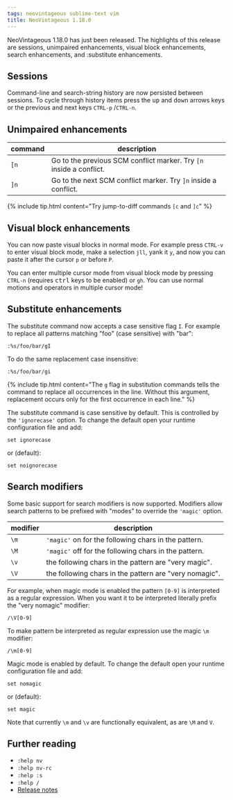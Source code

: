 ```yaml
---
tags: neovintageous sublime-text vim
title: NeoVintageous 1.18.0
---
```


NeoVintageous 1.18.0 has just been released. The highlights of this release are sessions, unimpaired enhancements, visual block enhancements, search enhancements, and :substitute enhancements.

## Sessions

Command-line and search-string history are now persisted between sessions. To cycle through history items press the <kbd>up</kbd> and <kbd>down</kbd> arrows keys or the previous and next keys `CTRL-p` /`CTRL-n`.

## Unimpaired enhancements

command | description
------- | -----------
`[n` | Go to the previous SCM conflict marker.  Try `[n` inside a conflict.
`]n` | Go to the next SCM conflict marker. Try `]n` inside a conflict.

{% include tip.html content="Try jump-to-diff commands `[c` and `]c`" %}

## Visual block enhancements

You can now paste visual blocks in normal mode. For example press `CTRL-v` to enter visual block mode, make a selection `jll`, yank it `y`, and now you can paste it after the cursor `p` or before `P`.

You can enter multiple cursor mode from visual block mode by pressing `CTRL-n` (requires <kbd>ctrl</kbd> keys to be enabled) or `gh`. You can use normal motions and operators in multiple cursor mode!

## Substitute enhancements

The substitute command now accepts a case sensitive flag `I`. For example to replace all patterns matching "foo" (case sensitive) with "bar":

```vim
:%s/foo/bar/gI
```

To do the same replacement case insensitive:

```vim
:%s/foo/bar/gi
```

{% include tip.html content="The `g` flag in substitution commands tells the command to replace all occurrences in the line. Without this argument, replacement occurs only for the first occurrence in each line." %}

The substitute command is case sensitive by default. This is controlled by the `'ignorecase'` option. To change the default open your runtime configuration file and add:

```vim
set ignorecase
```

or (default):

```vim
set noignorecase
```

## Search modifiers

Some basic support for search modifiers is now supported. Modifiers allow search patterns to be prefixed with "modes" to override the `'magic'` option.

modifier | description
-------- | -----------
`\m` | `'magic'` on for the following chars in the pattern.
`\M` | `'magic'` off for the following chars in the pattern.
`\v` | the following chars in the pattern are "very magic".
`\V` | the following chars in the pattern are "very nomagic".

For example, when magic mode is enabled the pattern `[0-9]` is interpreted as a regular expression. When you want it to be interpreted literally prefix the "very nomagic" modifier:

```vim
/\V[0-9]
```

To make pattern be interpreted as regular expression use the magic `\m` modifier:

```vim
/\m[0-9]
```

Magic mode is enabled by default. To change the default open your runtime configuration file and add:

```vim
set nomagic
```

or (default):

```vim
set magic
```

Note that currently `\m` and `\v` are functionally equivalent, as are `\M` and `V`.

## Further reading

* `:help nv`
* `:help nv-rc`
* `:help :s`
* `:help /`
* [Release notes](https://github.com/NeoVintageous/NeoVintageous/releases/tag/1.18.0)
